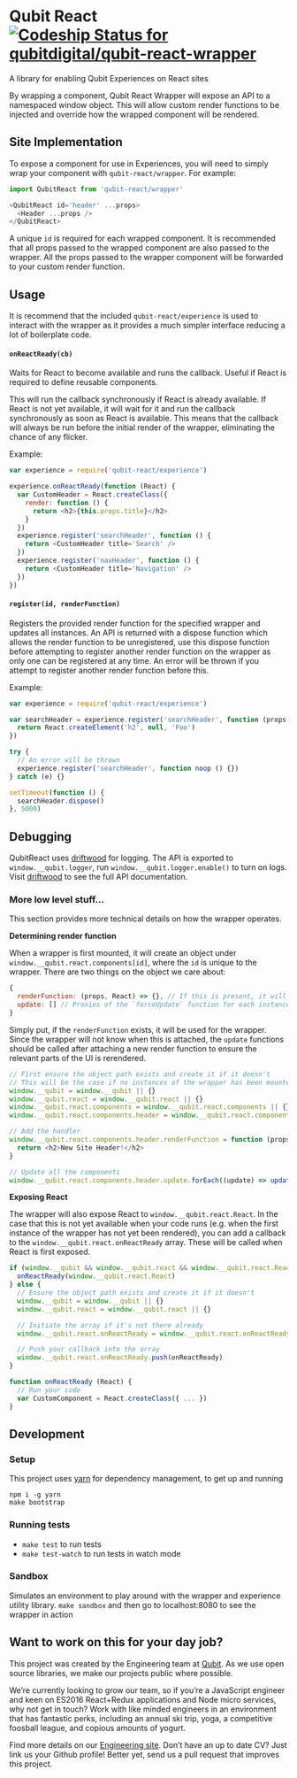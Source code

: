 # Qubit React [ ![Codeship Status for qubitdigital/qubit-react-wrapper](https://app.codeship.com/projects/d63db780-5b06-0134-b3eb-4297ec814d8e/status?branch=master)](https://app.codeship.com/projects/173267)

A library for enabling Qubit Experiences on React sites

By wrapping a component, Qubit React Wrapper will expose an API to a namespaced window object. This will allow custom render functions to be injected and override how the wrapped component will be rendered.

## Site Implementation

To expose a component for use in Experiences, you will need to simply wrap your component with `qubit-react/wrapper`. For example:

```js
import QubitReact from 'qubit-react/wrapper'

<QubitReact id='header' ...props>
  <Header ...props />
</QubitReact>

```

A unique `id` is required for each wrapped component. It is recommended that all props passed to the wrapped component are also passed to the wrapper. All the props passed to the wrapper component will be forwarded to your custom render function.

## Usage

It is recommend that the included `qubit-react/experience` is used to interact with the wrapper as it provides a much simpler interface reducing a lot of boilerplate code.

#### `onReactReady(cb)`
Waits for React to become available and runs the callback. Useful if React is required to define reusable components.

This will run the callback synchronously if React is already available. If React is not yet available, it will wait for it and run the callback synchronously as soon as React is available. This means that the callback will always be run before the initial render of the wrapper, eliminating the chance of any flicker.

Example:
```js
var experience = require('qubit-react/experience')

experience.onReactReady(function (React) {
  var CustomHeader = React.createClass({
    render: function () {
      return <h2>{this.props.title}</h2>
    }
  })
  experience.register('searchHeader', function () {
    return <CustomHeader title='Search' />
  })
  experience.register('navHeader', function () {
    return <CustomHeader title='Navigation' />
  })
})
```

#### `register(id, renderFunction)`
Registers the provided render function for the specified wrapper and updates all instances. An API is returned with a dispose function which allows the render function to be unregistered, use this dispose function before attempting to register another render function on the wrapper as only one can be registered at any time. An error will be thrown if you attempt to register another render function before this.

Example:
```js
var experience = require('qubit-react/experience')

var searchHeader = experience.register('searchHeader', function (props, React) {
  return React.createElement('h2', null, 'Foo')
})

try {
  // An error will be thrown
  experience.register('searchHeader', function noop () {})
} catch (e) {}

setTimeout(function () {
  searchHeader.dispose()
}, 5000)
```

## Debugging

QubitReact uses [driftwood][] for logging. The API is exported to `window.__qubit.logger`, run `window.__qubit.logger.enable()` to turn on logs. Visit [driftwood][] to see the full API documentation.

### More low level stuff...

This section provides more technical details on how the wrapper operates.

**Determining render function**

When a wrapper is first mounted, it will create an object under `window.__qubit.react.components[id]`, where the `id` is unique to the wrapper. There are two things on the object we care about:

```js
{
  renderFunction: (props, React) => {}, // If this is present, it will be used as the render function for the wrapper
  update: [] // Proxies of the `forceUpdate` function for each instance of the wrapper that is mounted
}
```

Simply put, if the `renderFunction` exists, it will be used for the wrapper. Since the wrapper will not know when this is attached, the `update` functions should be called after attaching a new render function to ensure the relevant parts of the UI is rerendered.

```js
// First ensure the object path exists and create it if it doesn't
// This will be the case if no instances of the wrapper has been mounted
window.__qubit = window.__qubit || {}
window.__qubit.react = window.__qubit.react || {}
window.__qubit.react.components = window.__qubit.react.components || {}
window.__qubit.react.components.header = window.__qubit.react.components.header || {}

// Add the handler
window.__qubit.react.components.header.renderFunction = function (props, React) {
  return <h2>New Site Header!</h2>
}

// Update all the components
window.__qubit.react.components.header.update.forEach((update) => update())
```

**Exposing React**

The wrapper will also expose React to `window.__qubit.react.React`. In the case that this is not yet available when your code runs (e.g. when the first instance of the wrapper has not yet been rendered), you can add a callback to the `window.__qubit.react.onReactReady` array. These will be called when React is first exposed.

```js
if (window.__qubit && window.__qubit.react && window.__qubit.react.React) {
  onReactReady(window.__qubit.react.React)
} else {
  // Ensure the object path exists and create it if it doesn't
  window.__qubit = window.__qubit || {}
  window.__qubit.react = window.__qubit.react || {}

  // Initiate the array if it's not there already
  window.__qubit.react.onReactReady = window.__qubit.react.onReactReady || []

  // Push your callback into the array
  window.__qubit.react.onReactReady.push(onReactReady)
}

function onReactReady (React) {
  // Run your code
  var CustomComponent = React.createClass({ ... })
}
```

## Development

### Setup

This project uses [yarn][] for dependency management, to get up and running

```
npm i -g yarn
make bootstrap
```

### Running tests

- `make test` to run tests
- `make test-watch` to run tests in watch mode

### Sandbox

Simulates an environment to play around with the wrapper and experience utility library.
`make sandbox` and then go to localhost:8080 to see the wrapper in action


## Want to work on this for your day job?

This project was created by the Engineering team at [Qubit][]. As we use open source libraries, we make our projects public where possible.

We’re currently looking to grow our team, so if you’re a JavaScript engineer and keen on ES2016 React+Redux applications and Node micro services, why not get in touch? Work with like minded engineers in an environment that has fantastic perks, including an annual ski trip, yoga, a competitive foosball league, and copious amounts of yogurt.

Find more details on our [Engineering site][]. Don’t have an up to date CV? Just link us your Github profile! Better yet, send us a pull request that improves this project.

[yarn]: https://github.com/yarnpkg/yarn
[driftwood]: https://github.com/QubitProducts/driftwood
[Qubit]: http://www.qubit.com
[Engineering site]: https://eng.qubit.com
